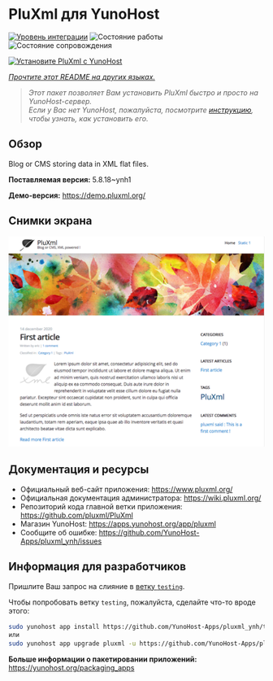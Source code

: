 <!--
Важно: этот README был автоматически сгенерирован <https://github.com/YunoHost/apps/tree/master/tools/readme_generator>
Он НЕ ДОЛЖЕН редактироваться вручную.
-->

# PluXml для YunoHost

[![Уровень интеграции](https://apps.yunohost.org/badge/integration/pluxml)](https://ci-apps.yunohost.org/ci/apps/pluxml/)
![Состояние работы](https://apps.yunohost.org/badge/state/pluxml)
![Состояние сопровождения](https://apps.yunohost.org/badge/maintained/pluxml)

[![Установите PluXml с YunoHost](https://install-app.yunohost.org/install-with-yunohost.svg)](https://install-app.yunohost.org/?app=pluxml)

*[Прочтите этот README на других языках.](./ALL_README.md)*

> *Этот пакет позволяет Вам установить PluXml быстро и просто на YunoHost-сервер.*  
> *Если у Вас нет YunoHost, пожалуйста, посмотрите [инструкцию](https://yunohost.org/install), чтобы узнать, как установить его.*

## Обзор

Blog or CMS storing data in XML flat files.


**Поставляемая версия:** 5.8.18~ynh1

**Демо-версия:** <https://demo.pluxml.org/>

## Снимки экрана

![Снимок экрана PluXml](./doc/screenshots/screenshot.png)

## Документация и ресурсы

- Официальный веб-сайт приложения: <https://www.pluxml.org/>
- Официальная документация администратора: <https://wiki.pluxml.org/>
- Репозиторий кода главной ветки приложения: <https://github.com/pluxml/PluXml>
- Магазин YunoHost: <https://apps.yunohost.org/app/pluxml>
- Сообщите об ошибке: <https://github.com/YunoHost-Apps/pluxml_ynh/issues>

## Информация для разработчиков

Пришлите Ваш запрос на слияние в [ветку `testing`](https://github.com/YunoHost-Apps/pluxml_ynh/tree/testing).

Чтобы попробовать ветку `testing`, пожалуйста, сделайте что-то вроде этого:

```bash
sudo yunohost app install https://github.com/YunoHost-Apps/pluxml_ynh/tree/testing --debug
или
sudo yunohost app upgrade pluxml -u https://github.com/YunoHost-Apps/pluxml_ynh/tree/testing --debug
```

**Больше информации о пакетировании приложений:** <https://yunohost.org/packaging_apps>
